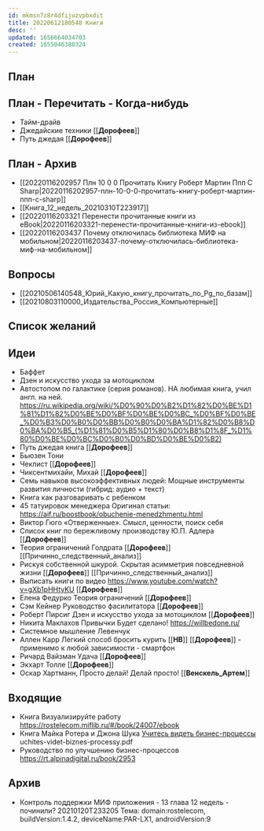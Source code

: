 ```yaml
---
id: mkmsn7z8r4dfijuzvpbxdit
title: 20220612180548 Книги
desc: ''
updated: 1656664034703
created: 1655046380324
---
```


## План

## План - Перечитать - Когда-нибудь
- Тайм-драйв
- Джедайские техники [[__Дорофеев__]]
- Путь джедая [[__Дорофеев__]]

## План - Архив
- [[20220116202957 Плн 10 0 0 Прочитать Книгу Роберт Мартин Ппп C Sharp|20220116202957-плн-10-0-0-прочитать-книгу-роберт-мартин-ппп-c-sharp]]
- [[Книга_12_недель_20210310T223917]]
- [[20220116203321 Перенести прочитанные книги из eBook|20220116203321-перенести-прочитанные-книги-из-ebook]]
- [[20220116203437 Почему отключилась библиотека МИФ на мобильном|20220116203437-почему-отключилась-библиотека-миф-на-мобильном]]

## Вопросы
- [[20210506140548_Юрий_Какую_книгу_прочитать_по_Pg_по_базам]]
- [[20210803110000_Издательства_Россия_Компьютерные]]

## Список желаний

## Идеи
- Баффет
- Дзен и искусство ухода за мотоциклом
- Автостопом по галактике (серия романов). НА любимая книга, учил англ. на ней. <https://ru.wikipedia.org/wiki/%D0%90%D0%B2%D1%82%D0%BE%D1%81%D1%82%D0%BE%D0%BF%D0%BE%D0%BC_%D0%BF%D0%BE_%D0%B3%D0%B0%D0%BB%D0%B0%D0%BA%D1%82%D0%B8%D0%BA%D0%B5_(%D1%81%D0%B5%D1%80%D0%B8%D1%8F_%D1%80%D0%BE%D0%BC%D0%B0%D0%BD%D0%BE%D0%B2)>
- Путь джедая книга [[__Дорофеев__]]
- Бьюзен Тони
- Чеклист [[__Дорофеев__]] 
- Чиксентмихайи, Михай [[__Дорофеев__]]
- Семь навыков высокоэффективных людей: Мощные инструменты развития личности (гибрид: аудио + текст)
- Книга как разговаривать с ребенком
- 45 татуировок менеджера Оригинал статьи: <https://aif.ru/boostbook/obuchenie-menedzhmentu.html>
- Виктор Гюго «Отверженные». Смысл, ценности, поиск себя
- Список книг по бережливому производству Ю.П. Адлера [[__Дорофеев__]]
- Теория ограничений Голдрата [[__Дорофеев__]] [[Причинно_следственный_анализ]]
- Рискуя собственной шкурой. Скрытая асимметрия повседневной жизни [[__Дорофеев__]] [[Причинно_следственный_анализ]]
- Выписать книги по видео <https://www.youtube.com/watch?v=gXb1pHHtyKU> [[__Дорофеев__]]
- Елена Федурко Теория ограничений [[__Дорофеев__]]
- Сэм Кейнер Руководство фасилитатора [[__Дорофеев__]]
- Роберт Пирсиг Дзен и искусство ухода за мотоциклом [[__Дорофеев__]]
- Никита Маклахов Привычки Будет сделано! <https://willbedone.ru/>
- Системное мышление Левенчук
- Аллен Карр Легкий способ бросить курить [[__НВ__]] [[__Дорофеев__]] - применимо к любой зависимости - смартфон
- Ричард Вайзман Удача [[__Дорофеев__]]
- Экхарт Толле [[__Дорофеев__]]
- Оскар Хартманн, Просто делай! Делай просто! [[__Венскель_Артем__]]

## Входящие
- Книга Визуализируйте работу <https://rostelecom.miflib.ru/#/book/24007/ebook>
- Книга Майка Ротера и Джона Шука [Учитесь видеть бизнес-процессы](https://rt.alpinadigital.ru/book/5152) uchites-videt-biznes-processy.pdf
- Руководство по улучшению бизнес-процессов <https://rt.alpinadigital.ru/book/2953> 

## Архив
- Контроль поддержки МИФ приложения - 13 глава 12 недель - починили? 20210120T233205 Тема: domain:rostelecom, buildVersion:1.4.2, deviceName:PAR-LX1, androidVersion:9



